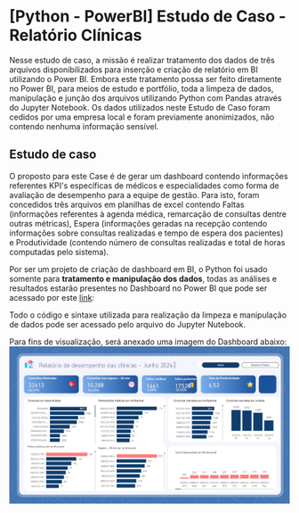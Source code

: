 # [Python - PowerBI] Estudo de Caso - Relatório Clínicas

Nesse estudo de caso, a missão é realizar tratamento dos dados de três arquivos disponibilizados para inserção e 
criação de relatório em BI utilizando o Power BI.
Embora este tratamento possa ser feito diretamente no Power BI, para meios de estudo e portfólio, toda a limpeza 
de dados, manipulação e junção dos arquivos utilizando Python com Pandas através do Jupyter Notebook.
Os dados utilizados neste Estudo de Caso foram cedidos por uma empresa local e 
foram previamente anonimizados, não contendo nenhuma informação sensível.

## Estudo de caso

O proposto para este Case é de gerar um dashboard contendo informações referentes KPI's específicas de médicos e 
especialidades como forma de avaliação de desempenho para a equipe de gestão. Para isto, foram concedidos três arquivos
em planilhas de excel contendo Faltas (informações referentes à agenda médica, remarcação de consultas dentre outras métricas),
Espera (informações geradas na recepção contendo informações sobre consultas realizadas e tempo de espera dos pacientes) e 
Produtividade (contendo número de consultas realizadas e total de horas computadas pelo sistema).

Por ser um projeto de criação de dashboard em BI, o Python foi usado somente 
para **tratamento e manipulação dos dados**, todas as análises e resultados
estarão presentes no Dashboard no Power BI que pode ser acessado por este [link](https://app.powerbi.com/view?r=eyJrIjoiNDA2ZGIyZmEtODZkNy00Y2Y3LWExODYtNTUwNzU3NGUyODVmIiwidCI6IjI1Y2VlODZhLTBmYzUtNDRiNC1iOWQwLWE5NzA4YWVkMjg1MyJ9):


Todo o código e sintaxe utilizada para realização da limpeza e manipulação de dados pode ser acessado pelo arquivo do Jupyter Nutebook.

Para fins de visualização, será anexado uma imagem do Dashboard abaixo:
![Prévia Dashboard](./painel2.png)
